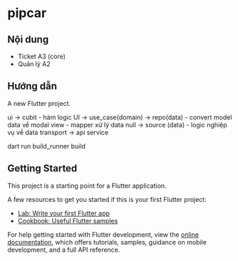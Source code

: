 # pipcar


## Nội dung

- Ticket A3 (core)
- Quản lý A2

## Hướng dẫn
A new Flutter project.

ui -> cubit - hàm logic UI -> use_case(domain) -> repo(data) - convert model data về modal view - mapper xử lý data null -> source (data) - logic nghiệp vụ về data transport -> api service 

dart run build_runner build

## Getting Started

This project is a starting point for a Flutter application.

A few resources to get you started if this is your first Flutter project:

- [Lab: Write your first Flutter app](https://docs.flutter.dev/get-started/codelab)
- [Cookbook: Useful Flutter samples](https://docs.flutter.dev/cookbook)

For help getting started with Flutter development, view the
[online documentation](https://docs.flutter.dev/), which offers tutorials,
samples, guidance on mobile development, and a full API reference.
